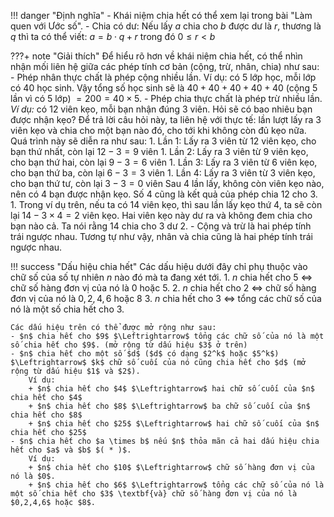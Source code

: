 !!! danger "Định nghĩa"
    - Khái niệm chia hết có thể xem lại trong bài "Làm quen với Ước số".
    - Chia có dư: Nếu lấy $a$ chia cho $b$ được dư là $r$, thương là $q$ thì ta có thể viết: $a = b\cdot q + r$ trong đó $0 \le r < b$
    
???+ note "Giải thích"
    Để hiểu rõ hơn về khái niệm chia hết, có thể nhìn nhận mối liên hệ giữa các phép tính cơ bản (cộng, trừ, nhân, chia) như sau:
    - Phép nhân thực chất là phép cộng nhiều lần. Ví dụ: có $5$ lớp học, mỗi lớp có $40$ học sinh. Vậy tổng số học sinh sẽ là $40 + 40 + 40 + 40 + 40 \text{ (cộng 5 lần vì có 5 lớp) } = 200 = 40 \times 5$.
    - Phép chia thực chất là phép trừ nhiều lần.
    *Ví dụ:* có $12$ viên kẹo, mỗi bạn nhận đúng $3$ viên. Hỏi sẽ có bao nhiêu bạn được nhận kẹo?
    Để trả lời câu hỏi này, ta liên hệ với thực tế: lần lượt lấy ra $3$ viên kẹo và chia cho một bạn nào đó, cho tới khi không còn đủ kẹo nữa. 
    Quá trình này sẽ diễn ra như sau:
        1. Lần $1$: Lấy ra $3$ viên từ $12$ viên kẹo, cho bạn thứ nhất, còn lại $12 - 3 = 9$ viên
        1. Lần $2$: Lấy ra $3$ viên từ $9$ viên kẹo, cho bạn thứ hai, còn lại $9 - 3 = 6$ viên
        1. Lần $3$: Lấy ra $3$ viên từ $6$ viên kẹo, cho bạn thứ ba, còn lại $6 - 3 = 3$ viên
        1. Lần $4$: Lấy ra $3$ viên từ $3$ viên kẹo, cho bạn thứ tư, còn lại $3 - 3 = 0$ viên
      Sau $4$ lần lấy, không còn viên kẹo nào, nên có $4$ bạn được nhận kẹo.
      Số $4$ cũng là kết quả của phép chia $12$ cho $3$.
        1. Trong ví dụ trên, nếu ta có $14$ viên kẹo, thì sau lần lấy kẹo thứ $4$, ta sẽ còn lại $14 - 3 \times 4 = 2$ viên kẹo. 
       Hai viên kẹo này dư ra và không đem chia cho bạn nào cả. Ta nói rằng $14$ chia cho $3$ dư $2$.
    - Cộng và trừ là hai phép tính trái ngược nhau. Tương tự như vậy, nhân và chia cũng là hai phép tính trái ngược nhau.

!!! success "Dấu hiệu chia hết"
    Các dấu hiệu dưới đây chỉ phụ thuộc vào chữ số của số tự nhiên $n$ nào đó mà ta đang xét tới.
    1. $n$ chia hết cho $5$ $\Leftrightarrow$ chữ số hàng đơn vị của nó là $0$ hoặc $5$.
    2. $n$ chia hết cho $2$ $\Leftrightarrow$ chữ số hàng đơn vị của nó là $0,2,4,6$ hoặc $8$
    3. $n$ chia hết cho $3$ $\Leftrightarrow$ tổng các chữ số của nó là một số chia hết cho $3$.
    
    Các dấu hiệu trên có thể được mở rộng như sau:
    - $n$ chia hết cho $9$ $\Leftrightarrow$ tổng các chữ số của nó là một số chia hết cho $9$. (mở rộng từ dấu hiệu $3$ ở trên)
    - $n$ chia hết cho một số $d$ ($d$ có dạng $2^k$ hoặc $5^k$) $\Leftrightarrow$ $k$ chữ số cuối của nó cũng chia hết cho $d$ (mở rộng từ dấu hiệu $1$ và $2$). 
        Ví dụ:
        + $n$ chia hết cho $4$ $\Leftrightarrow$ hai chữ số cuối của $n$ chia hết cho $4$
        + $n$ chia hết cho $8$ $\Leftrightarrow$ ba chữ số cuối của $n$ chia hết cho $8$
        + $n$ chia hết cho $25$ $\Leftrightarrow$ hai chữ số cuối của $n$ chia hết cho $25$
    - $n$ chia hết cho $a \times b$ nếu $n$ thỏa mãn cả hai dấu hiệu chia hết cho $a$ và $b$ $( * )$.
        Ví dụ:
        + $n$ chia hết cho $10$ $\Leftrightarrow$ chữ số hàng đơn vị của nó là $0$.
        + $n$ chia hết cho $6$ $\Leftrightarrow$ tổng các chữ số của nó là một số chia hết cho $3$ \textbf{và} chữ số hàng đơn vị của nó là $0,2,4,6$ hoặc $8$.